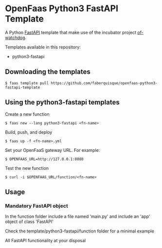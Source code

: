 # OpenFaas Python3 FastAPI Template

A Python [FastAPI](https://github.com/tiangolo/fastapi) template that make use of the incubator project [of-watchdog](https://github.com/openfaas-incubator/of-watchdog).

Templates available in this repository:
- python3-fastapi


## Downloading the templates
```
$ faas template pull https://github.com/faberquisque/openfaas-python3-fastapi-template
```

## Using the python3-fastapi templates
Create a new function

```
$ faas new --lang python3-fastapi <fn-name>
```

Build, push, and deploy

```
$ faas up -f <fn-name>.yml
```

Set your OpenFaaS gateway URL. For example:

```
$ OPENFAAS_URL=http://127.0.0.1:8080
```

Test the new function

```
$ curl -i $OPENFAAS_URL/function/<fn-name>
```

## Usage

### Mandatory FastAPI object 
In the function folder include a file named 'main.py' and include an 'app' object of class 'FastAPI'

Check the template/python3-fastapi/function folder for a minimal example

All FastAPI functionality at your disposal